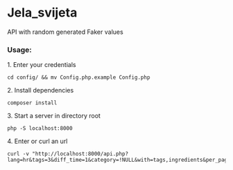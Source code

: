 # Jela_svijeta
API with random generated Faker values


<h3> Usage: </h3>
<p>1. Enter your credentials</p>


    cd config/ && mv Config.php.example Config.php

<p>2. Install dependencies </p>

    composer install
 
<p>3. Start a server in directory root </p>

    php -S localhost:8000

<p>4. Enter or curl an url</p>
 
    curl -v "http://localhost:8000/api.php?lang=hr&tags=3&diff_time=1&category=!NULL&with=tags,ingredients&per_page=2"
    
